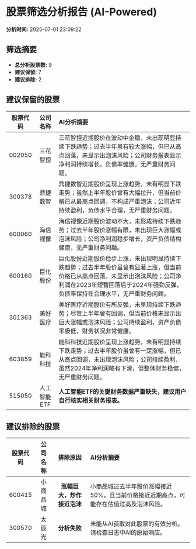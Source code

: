 # 股票筛选分析报告 (AI-Powered)

**分析时间:** 2025-07-01 23:09:22

## 筛选摘要

- **总分析股票数:** 9
- **建议保留:** 7
- **建议排除:** 2

## 建议保留的股票

| 股票代码 | 公司名称 | AI分析摘要 |
|:---:|:---:|:---|
| 002050 | 三花智控 | 三花智控近期股价在波动中企稳，未出现明显持续下跌趋势；过去半年虽有较大涨幅，但已从高点回落，未显示出泡沫风险；公司财务报表显示净利润持续增长，负债率健康，无严重财务问题。 |
| 300378 | 鼎捷数智 | 鼎捷数智近期股价呈现上涨趋势，未有明显下跌走势；虽然上半年股价曾有大幅拉升，但当前价格已从最高点回调，不构成严重泡沫；公司近年持续盈利，负债水平合理，无严重财务问题。 |
| 600060 | 海信视像 | 海信视像近期股价波动不大，未形成持续下跌趋势；过去半年股价涨幅有限，未出现巨大涨幅或泡沫风险；公司净利润稳步增长，资产负债结构健康，无严重财务问题。 |
| 600160 | 巨化股份 | 巨化股份近期股价稳步上涨，未出现明显持续下跌趋势；过去半年股价虽曾有显著上涨，但当前价格已从高点回落，未显示出泡沫风险；公司净利润在2023年短暂回落后于2024年强劲反弹，负债率保持在合理水平，无严重财务问题。 |
| 301363 | 美好医疗 | 美好医疗近期股价有所反弹，未呈现持续下跌趋势；尽管上半年曾有回调，但当前价格未显示出巨大涨幅或泡沫风险；公司持续盈利，资产负债率极低，财务状况非常健康。 |
| 603859 | 能科科技 | 能科科技近期股价呈现上涨趋势，未有明显持续下跌走势；过去半年股价虽曾有一定涨幅，但已从高点回调，未出现泡沫风险；公司持续盈利，虽然2024年净利润略有下滑，但整体财务稳健，无严重财务问题。 |
| 515050 | 人工智能ETF | **人工智能ETF的关键财务数据严重缺失，建议用户自行核实相关财务报表。** |

## 建议排除的股票

| 股票代码 | 公司名称 | 排除原因 | AI分析摘要 |
|:---:|:---:|:---:|:---|
| 600415 | 小商品城 | **涨幅巨大，炒作接近泡沫** | 小商品城过去半年股价涨幅接近50%，且当前价格接近近期高点，可能存在估值过高及泡沫风险。 |
| 300570 | 太辰光 | **分析失败** | 未能从AI获取对此股票的有效分析。请检查日志中AI的原始响应。 |
